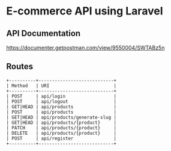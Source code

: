 # E-commerce API using Laravel

## API Documentation

https://documenter.getpostman.com/view/9550004/SWTABz5n

## Routes

```
+----------+----------------------------+
| Method   | URI                        |
+----------+----------------------------+
| POST     | api/login                  |
| POST     | api/logout                 |
| GET|HEAD | api/products               |
| POST     | api/products               |
| GET|HEAD | api/products/generate-slug |
| GET|HEAD | api/products/{product}     |
| PATCH    | api/products/{product}     |
| DELETE   | api/products/{product}     |
| POST     | api/register               |
+----------+----------------------------+
```